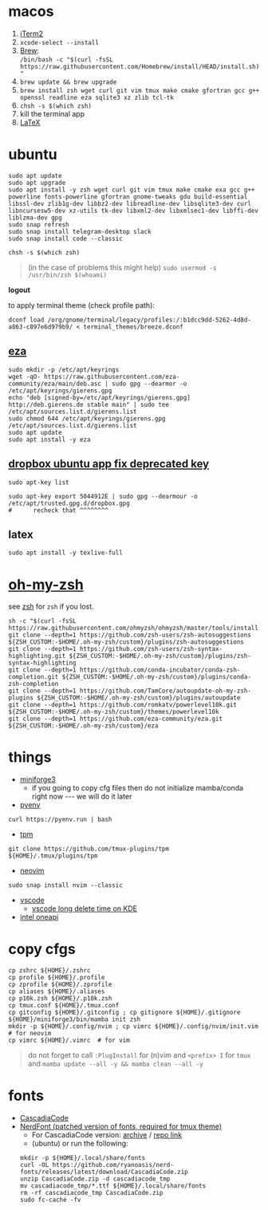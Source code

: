 # macos
1. [iTerm2](https://iterm2.com)
2. ```xcode-select --install```
3. [Brew](https://brew.sh):  
   ```/bin/bash -c "$(curl -fsSL https://raw.githubusercontent.com/Homebrew/install/HEAD/install.sh)"```
4. ```brew update && brew upgrade```
5. ```brew install zsh wget curl git vim tmux make cmake gfortran gcc g++ openssl readline eza sqlite3 xz zlib tcl-tk```
6. ```chsh -s $(which zsh)```
7. kill the terminal app
8. [LaTeX](http://www.tug.org/mactex/)


# ubuntu 
```
sudo apt update
sudo apt upgrade
sudo apt install -y zsh wget curl git vim tmux make cmake exa gcc g++ powerline fonts-powerline gfortran gnome-tweaks gdu build-essential libssl-dev zlib1g-dev libbz2-dev libreadline-dev libsqlite3-dev curl libncursesw5-dev xz-utils tk-dev libxml2-dev libxmlsec1-dev libffi-dev liblzma-dev gpg
sudo snap refresh
sudo snap install telegram-desktop slack
sudo snap install code --classic
```

```chsh -s $(which zsh)```
> (in the case of problems this might help) `sudo usermod -s /usr/bin/zsh $(whoami)`

**logout**

to apply terminal theme (check profile path):
```
dconf load /org/gnome/terminal/legacy/profiles:/:b1dcc9dd-5262-4d8d-a863-c897e6d979b9/ < terminal_themes/breeze.dconf
```

## [eza](https://github.com/eza-community/eza#debian-and-ubuntu)
```
sudo mkdir -p /etc/apt/keyrings
wget -qO- https://raw.githubusercontent.com/eza-community/eza/main/deb.asc | sudo gpg --dearmor -o /etc/apt/keyrings/gierens.gpg
echo "deb [signed-by=/etc/apt/keyrings/gierens.gpg] http://deb.gierens.de stable main" | sudo tee /etc/apt/sources.list.d/gierens.list
sudo chmod 644 /etc/apt/keyrings/gierens.gpg /etc/apt/sources.list.d/gierens.list
sudo apt update
sudo apt install -y eza
```

## [dropbox ubuntu app fix deprecated key](https://itsfoss.com/key-is-stored-in-legacy-trusted-gpg/)
`sudo apt-key list`
```
sudo apt-key export 5044912E | sudo gpg --dearmour -o /etc/apt/trusted.gpg.d/dropbox.gpg
#      recheck that ^^^^^^^^
```

## latex
```sudo apt install -y texlive-full```


# [oh-my-zsh](https://github.com/ohmyzsh/ohmyzsh#basic-installation)
see [zsh](https://github.com/ohmyzsh/ohmyzsh/wiki/Installing-ZSH) for `zsh` if you lost.
```
sh -c "$(curl -fsSL https://raw.githubusercontent.com/ohmyzsh/ohmyzsh/master/tools/install.sh)"
git clone --depth=1 https://github.com/zsh-users/zsh-autosuggestions ${ZSH_CUSTOM:-$HOME/.oh-my-zsh/custom}/plugins/zsh-autosuggestions
git clone --depth=1 https://github.com/zsh-users/zsh-syntax-highlighting.git ${ZSH_CUSTOM:-$HOME/.oh-my-zsh/custom}/plugins/zsh-syntax-highlighting
git clone --depth=1 https://github.com/conda-incubator/conda-zsh-completion.git ${ZSH_CUSTOM:-$HOME/.oh-my-zsh/custom}/plugins/conda-zsh-completion
git clone --depth=1 https://github.com/TamCore/autoupdate-oh-my-zsh-plugins ${ZSH_CUSTOM:-$HOME/.oh-my-zsh/custom}/plugins/autoupdate
git clone --depth=1 https://github.com/romkatv/powerlevel10k.git ${ZSH_CUSTOM:-$HOME/.oh-my-zsh/custom}/themes/powerlevel10k
git clone --depth=1 https://github.com/eza-community/eza.git ${ZSH_CUSTOM:-$HOME/.oh-my-zsh/custom}/eza
```


# things
* [miniforge3](https://github.com/conda-forge/miniforge#miniforge3)
  * if you going to copy cfg files then do not initialize mamba/conda right now --- we will do it later
* [pyenv](https://github.com/pyenv/pyenv)
```
curl https://pyenv.run | bash
```
* [tpm](https://github.com/tmux-plugins/tpm)
```
git clone https://github.com/tmux-plugins/tpm ${HOME}/.tmux/plugins/tpm
```
* [neovim](https://github.com/neovim/neovim)
```
sudo snap install nvim --classic
```
* [vscode](https://code.visualstudio.com)
  * [vscode long delete time on KDE](https://jamezrin.name/fix-visual-studio-code-freezing-when-deleting)
* [intel oneapi](https://software.intel.com/content/www/us/en/develop/tools/oneapi/all-toolkits.html)


# copy cfgs
```
cp zshrc ${HOME}/.zshrc
cp profile ${HOME}/.profile
cp zprofile ${HOME}/.zprofile
cp aliases ${HOME}/.aliases
cp p10k.zsh ${HOME}/.p10k.zsh
cp tmux.conf ${HOME}/.tmux.conf
cp gitconfig ${HOME}/.gitconfig ; cp gitignore ${HOME}/.gitignore
${HOME}/miniforge3/bin/mamba init zsh
mkdir -p ${HOME}/.config/nvim ; cp vimrc ${HOME}/.config/nvim/init.vim  # for neovim
cp vimrc ${HOME}/.vimrc  # for vim
```
> do not forget to call `:PlugInstall` for (n)vim
> and `<prefix> I` for `tmux`
> and `mamba update --all -y && mamba clean --all -y`


# fonts
* [CascadiaCode](https://github.com/microsoft/cascadia-code)
* [NerdFont (patched version of fonts, required for tmux theme)](https://github.com/ryanoasis/nerd-fonts)
  * For CascadiaCode version: [archive](https://github.com/ryanoasis/nerd-fonts/releases/latest) / [repo link](https://github.com/ryanoasis/nerd-fonts/tree/master/patched-fonts/CascadiaCode)
  * (ubuntu) or run the following:
  ```
  mkdir -p ${HOME}/.local/share/fonts
  curl -OL https://github.com/ryanoasis/nerd-fonts/releases/latest/download/CascadiaCode.zip
  unzip CascadiaCode.zip -d cascadiacode_tmp
  mv cascadiacode_tmp/*.ttf ${HOME}/.local/share/fonts
  rm -rf cascadiacode_tmp CascadiaCode.zip
  sudo fc-cache -fv
  ```
